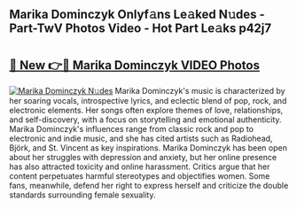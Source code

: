## Marika Dominczyk Onlyf𝚊ns Le𝚊ked N𝚞des - Part-TwV Photos Video - Hot Part Le𝚊ks p42j7

# <h2><a href="http://ab32512.deff.icu/?id=Marika+Dominczyk">🔗 New 👉🔴 Marika Dominczyk VIDEO Photos</a></h2>

[![Marika Dominczyk N𝚞des](https://i.imgur.com/rIISA9y.gif)](http://ab32512.deff.icu/?id=Marika+Dominczyk)
Marika Dominczyk's music is characterized by her soaring vocals, introspective lyrics, and eclectic blend of pop, rock, and electronic elements. Her songs often explore themes of love, relationships, and self-discovery, with a focus on storytelling and emotional authenticity. Marika Dominczyk's influences range from classic rock and pop to electronic and indie music, and she has cited artists such as Radiohead, Björk, and St. Vincent as key inspirations. Marika Dominczyk has been open about her struggles with depression and anxiety, but her online presence has also attracted toxicity and online harassment. Critics argue that her content perpetuates harmful stereotypes and objectifies women. Some fans, meanwhile, defend her right to express herself and criticize the double standards surrounding female sexuality.
